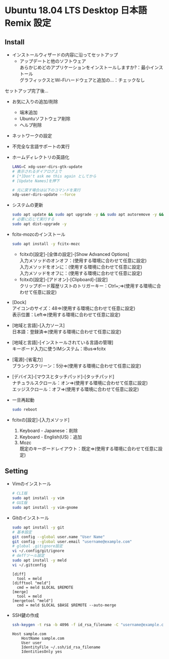 # Ubuntu 18.04 LTS Desktop 日本語 Remix 設定

## Install

- インストールウィザードの内容に沿ってセットアップ
  - アップデートと他のソフトウェア  
    あらかじめどのアプリケーションをインストールしますか?：最小インストール  
    グラフィックスとWi-Fiハードウェアと追加の…：チェックなし

セットアップ完了後...

- お気に入りの追加/削除
  - 端末追加
  - Ubuntuソフトウェア削除
  - ヘルプ削除
- ネットワークの設定
- 不完全な言語サポートの実行
- ホームディレクトリの英語化

  ```sh
  LANG=C xdg-user-dirs-gtk-update
  # 表示されるダイアログ上で
  # [*]Don't ask me this again としてから
  # [Update Names]を押下

  # 元に戻す場合は以下のコマンドを実行
  xdg-user-dirs-update --force
  ```

- システムの更新

  ```sh
  sudo apt update && sudo apt upgrade -y && sudo apt autoremove -y && sudo apt autoclean -y
  # 必要に応じて実行する
  sudo apt dist-upgrade -y
  ```

- fcitx-mozcのインストール

  ```sh
  sudo apt install -y fcitx-mozc
  ```

  - fcitxの[設定]-[全体の設定]-[Show Advanced Options]  
    入力メソッドのオンオフ：(使用する環境に合わせて任意に設定)  
    入力メソッドをオンに：(使用する環境に合わせて任意に設定)  
    入力メソッドをオフに：(使用する環境に合わせて任意に設定)
  - fcitxの[設定]-[アドオン]-[Clipboard]-[設定]  
    クリップボード履歴リストのトリガーキー：Ctrl+;⇒(使用する環境に合わせて任意に設定)

- [Dock]  
  アイコンのサイズ：48⇒(使用する環境に合わせて任意に設定)  
  表示位置：Left⇒(使用する環境に合わせて任意に設定)
- [地域と言語]-[入力ソース]  
  日本語：登録済⇒(使用する環境に合わせて任意に設定)
- [地域と言語]-[インストールされている言語の管理]  
  キーボード入力に使うIMシステム：IBus⇒fcitx
- [電源]-[省電力]  
  ブランクスクリーン：5分⇒(使用する環境に合わせて任意に設定)
- [デバイス]-[マウスとタッチパッド]-[タッチパッド]  
  ナチュラルスクロール：オン⇒(使用する環境に合わせて任意に設定)  
  エッジスクロール：オフ⇒(使用する環境に合わせて任意に設定)

- 一旦再起動

  ```sh
  sudo reboot
  ```

- fcitxの[設定]-[入力メソッド]
  1. Keyboard - Japanese：削除
  2. Keyboard - English(US)：追加
  3. Mozc  
     既定のキーボードレイアウト：既定⇒(使用する環境に合わせて任意に設定)

## Setting

- Vimのインストール

  ```sh
  # CLI版
  sudo apt install -y vim
  # GUI版
  sudo apt install -y vim-gnome
  ```

- Gitのインストール

  ```sh
  sudo apt install -y git
  # 基本設定
  git config --global user.name "User Name"
  git config --global user.email "username@example.com"
  # global .gitignore設定
  vi ~/.config/git/ignore
  # deffツール設定
  sudo apt install -y meld
  vi ~/.gitconfig
  ```

  ```config:~/.gitconfig
  [diff]
    tool = meld
  [difftool "meld"]
    cmd = meld $LOCAL $REMOTE
  [merge]
    tool = meld
  [mergetool "meld"]
    cmd = meld $LOCAL $BASE $REMOTE --auto-merge
  ```

- SSH鍵の作成

  ```sh
  ssh-keygen -t rsa -b 4096 -f id_rsa_filename -C "username@example.com"
  ```

  ```config:~/.ssh/config
  Host sample.com
      HostName sample.com
      User user
      IdentityFile ~/.ssh/id_rsa_filename
      IdentitiesOnly yes
  ```
